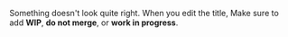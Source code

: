 Something doesn't look quite right. When you edit the title, Make sure to add **WIP**, **do not merge**, or **work in progress**.
